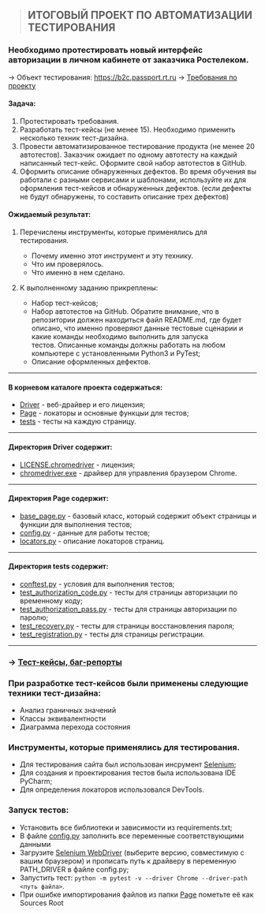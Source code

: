 >## ИТОГОВЫЙ ПРОЕКТ ПО АВТОМАТИЗАЦИИ ТЕСТИРОВАНИЯ

### Необходимо протестировать новый интерфейс авторизации в личном кабинете от заказчика Ростелеком.


→ Объект тестирования: https://b2c.passport.rt.ru
→ [Требования по проекту](https://docs.google.com/document/d/16EDl8nK3VFl4S_qI33oK14_C5EkT_X6b/edit?usp=drive_link&ouid=112298827689842558654&rtpof=true&sd=true)


#### Задача:
  1. Протестировать требования.
  2. Разработать тест-кейсы (не менее 15). Необходимо применить несколько техник тест-дизайна.
  3. Провести автоматизированное тестирование продукта (не менее 20 автотестов). Заказчик ожидает по одному автотесту на каждый написанный тест-кейс. Оформите свой набор автотестов в GitHub.
  4. Оформить описание обнаруженных дефектов. Во время обучения вы работали с разными сервисами и шаблонами, используйте их для оформления тест-кейсов и обнаруженных дефектов. (если дефекты не будут обнаружены, то составить описание трех дефектов)



#### Ожидаемый результат:
  1. Перечислены инструменты, которые применялись для тестирования.
  
     * Почему именно этот инструмент и эту технику.
     * Что им проверялось.
     * Что именно в нем сделано.
     
  2. К выполненному заданию прикреплены:
  
     * Набор тест-кейсов;
     * Набор автотестов на GitHub. Обратите внимание, что в репозитории должен находиться файл README.md, где будет описано, что именно проверяют данные тестовые сценарии и какие команды необходимо выполнить для запуска   
       тестов. Описанные команды должны работать на любом компьютере с установленными Python3 и PyTest;
     * Описание оформленных дефектов.

***
#### В корневом каталоге проекта содержаться:
* [Driver](https://github.com/DaniilLan/Rostelecom/tree/main/Driver) - веб-драйвер и его лицензия;
* [Page](https://github.com/DaniilLan/Rostelecom/tree/main/Page) - локаторы и основные функцыи для тестов;
* [tests](https://github.com/DaniilLan/Rostelecom/tree/main/test) - тесты на каждую страницу.
***
#### Директория Driver содержит:
* [LICENSE.chromedriver](https://github.com/DaniilLan/Rostelecom/blob/main/Driver/LICENSE.chromedriver) - лицензия;
* [chromedriver.exe](https://github.com/DaniilLan/Rostelecom/blob/main/Driver/chromedriver.exe) - драйвер для управления браузером Chrome.
***
#### Директория Page содержит:
* [base_page.py](https://github.com/DaniilLan/Rostelecom/blob/main/Page/base_page.py) - базовый класс, который содержит объект страницы и функции для выполнения тестов;
* [config.py](https://github.com/DaniilLan/Rostelecom/blob/main/Page/config.py) - данные для работы тестов;
* [locators.py](https://github.com/DaniilLan/Rostelecom/blob/main/Page/locators.py) - описание локаторов страниц.
***
#### Директория tests содержит:
* [conftest.py](https://github.com/DaniilLan/Rostelecom/blob/main/test/conftest.py) -  условия для выполнения тестов;
* [test_authorization_code.py](https://github.com/DaniilLan/Rostelecom/blob/main/test/test_authorization_code.py) - тесты для страницы авторизации по временному коду;
* [test_authorization_pass.py](https://github.com/DaniilLan/Rostelecom/blob/main/test/test_authorization_pass.py) - тесты для страницы авторизации по паролю;
* [test_recovery.py](https://github.com/DaniilLan/Rostelecom/blob/main/test/test_recovery.py) - тесты для страницы восстановления пароля;
* [test_registration.py](https://github.com/DaniilLan/Rostelecom/blob/main/test/test_registration.py) - тесты для страницы регистрации.
***


### → [Тест-кейсы, баг-репорты](https://docs.google.com/spreadsheets/d/1h-1wUtpINn6I14Mhtua02kMSiNghaw_u39PlyeyAXOk/edit#gid=0)

### При разработке тест-кейсов были применены следующие техники тест-дизайна: 
 
* Анализ граничных значений
* Классы эквивалентности
* Диаграмма перехода состояния

### Инструменты, которые применялись для тестирования.

* Для тестирования сайта был использован 
инсрумент [Selenium](https://www.selenium.dev/);
* Для создания и проектирования тестов была использована IDE PyCharm;
* Для определения локаторов использовался DevTools.

### Запуск тестов:
* Установить все библиотеки и зависимости из requirements.txt;
* В файле [config.py](https://github.com/DaniilLan/Rostelecom/blob/main/Page/config.py) заполнить все переменные соответствующими данными
* Загрузите [Selenium WebDriver](https://chromedriver.chromium.org/downloads) (выберите версию, совместимую с вашим браузером) и прописать путь к драйверу в переменную PATH_DRIVER в файле config.py;
* Запустить тест: `python -m pytest -v --driver Chrome --driver-path <путь файла>`.
* При ошибке импортирования файлов из папки [Page](https://github.com/DaniilLan/Rostelecom/tree/main/Page) пометьте её как Sources Root



